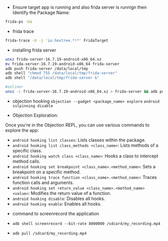 
* Ensure target app is running and also frida server is runnign then Identify the Package Name:

``` bash 
frida-ps -Ua
```

* frida trace
```bash
frida-trace -U -j 'io.hextree.*!*' FridaTarget
```
- installing frida server

```bash
unxz frida-server-16.7.19-android-x86_64.xz
mv frida-server-16.7.19-android-x86_64 frida-server
adb push frida-server /data/local/tmp
adb shell "chmod 755 /data/local/tmp/frida-server"
adb shell "/data/local/tmp/frida-server &"

#onliner
unxz -c frida-server-16.7.19-android-x86_64.xz > frida-server && adb push frida-server /data/local/tmp/ && adb shell "chmod 755 /data/local/tmp/frida-server && /data/local/tmp/frida-server &"

```

- objection hooking
`objection --gadget <package_name> explore`
`android sslpinning disable`
* Objection Exploration:

Once you're in the Objection REPL, you can use various commands to explore the app:

- `android hooking list classes`: Lists classes within the package.
- `android hooking list class_methods <class_name>`: Lists methods of a specific class.
- `android hooking watch class <class_name>`: Hooks a class to intercept method calls.
- `android hooking set breakpoint <class_name>.<method_name>`: Sets a breakpoint on a specific method.
- `android hooking trace function <class_name>.<method_name>`: Traces function calls and arguments.
- `android hooking set return_value <class_name>.<method_name> <value>`: Modifies the return value of a function.
- `android hooking disable`: Disables all hooks.
- `android hooking enable`: Enables all hooks.

* command to screenrecord the application
- `adb shell screenrecord --bit-rate 8000000 /sdcard/my_recording.mp4`

- `adb pull /sdcard/my_recording.mp4 `

